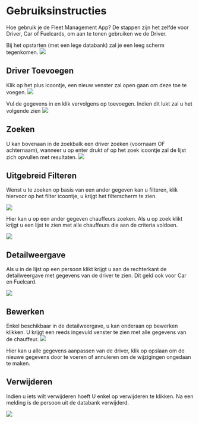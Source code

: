 # Gebruiksinstructies
Hoe gebruik je de Fleet Management App?
De stappen zijn het zelfde voor Driver, Car of Fuelcards, om aan te tonen gebruiken we de Driver.

Bij het opstarten (met een lege databank) zal je een leeg scherm tegenkomen.
![](https://cdn.discordapp.com/attachments/588471677432758295/926101890452824094/Screen_Shot_2021-12-30_at_2.18.11_PM.png)

## Driver Toevoegen

Klik op het plus icoontje, een nieuw venster zal open gaan om deze toe te voegen.
![](https://cdn.discordapp.com/attachments/588471677432758295/926102459036885022/Screen_Shot_2021-12-30_at_2.20.27_PM.png)

Vul de gegevens in en klik vervolgens op toevoegen.
Indien dit lukt zal u het volgende zien
![](https://media.discordapp.net/attachments/757966373485019136/926104585821634560/Screen_Shot_2021-12-30_at_2.28.54_PM.png)

## Zoeken
U kan bovenaan in de zoekbalk een driver zoeken (voornaam OF achternaam), wanneer u op enter drukt of op het zoek icoontje zal de lijst zich opvullen met resultaten.
![](https://media.discordapp.net/attachments/588471677432758295/926108382501429288/Screen_Shot_2021-12-30_at_2.44.01_PM.png)

## Uitgebreid Filteren
Wenst u te zoeken op basis van een ander gegeven kan u filteren, klik hiervoor op het filter icoontje, u krijgt het filterscherm te zien.

![](https://media.discordapp.net/attachments/588471677432758295/926108718754562089/Screen_Shot_2021-12-30_at_2.45.21_PM.png)

Hier kan u op een ander gegeven chauffeurs zoeken. 
Als u op zoek klikt krijgt u een lijst te zien met alle chauffeurs die aan de criteria voldoen.

![](https://media.discordapp.net/attachments/588471677432758295/926108382501429288/Screen_Shot_2021-12-30_at_2.44.01_PM.png)

## Detailweergave

Als u in de lijst op een persoon klikt krijgt u aan de rechterkant de detailweergave met gegevens van de driver te zien. Dit geld ook voor Car en Fuelcard.

![](https://cdn.discordapp.com/attachments/588471677432758295/926109229448839238/Screen_Shot_2021-12-30_at_2.47.21_PM.png)

## Bewerken
Enkel beschikbaar in de detailweergave, u kan onderaan op bewerken klikken.
U krijgt een reeds ingevuld venster te zien met alle gegevens van de chauffeur.
![](https://cdn.discordapp.com/attachments/588471677432758295/926109846397386852/Screen_Shot_2021-12-30_at_2.49.48_PM.png)

Hier kan u alle gegevens aanpassen van de driver, klik op opslaan om de nieuwe gegevens door te voeren of annuleren om de wijzigingen ongedaan te maken.

## Verwijderen
Indien u iets wilt verwijderen hoeft U enkel op verwijderen te klikken. Na een melding is de persoon uit de databank verwijderd.

![](https://media.discordapp.net/attachments/588471677432758295/926110292495175700/Screen_Shot_2021-12-30_at_2.51.35_PM.png)

